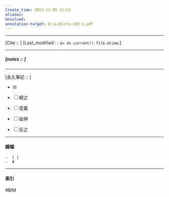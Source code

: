 ```yaml
---
Create_time: 2023-11-09 21:53
aliases: 
Unsolved: 
annotation-target: D:\Lib\ntu-103-1.pdf
---
```


---
[Cite ::  ]
[Last_modified : : `$= dv.current().file.mtime`.]


---
##### [notes ::   ]


---

[永久筆記 :: ]
	
- [x]

- [ ] 總之

- [ ] 意義

- [ ] 延伸

- [ ] 反之


---
#### 歸檔 
	-  [ ]
	-  #


---
#### 索引
#BIM